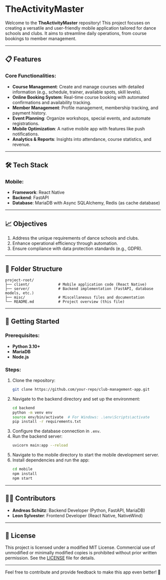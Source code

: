 # TheActivityMaster

Welcome to the **TheActivityMaster** repository! This project focuses on creating a versatile and user-friendly mobile application tailored for dance schools and clubs. It aims to streamline daily operations, from course bookings to member management.

---

## 📋 **Features**

### Core Functionalities:

- **Course Management**: Create and manage courses with detailed information (e.g., schedule, trainer, available spots, skill levels).
- **Online Booking System**: Real-time course booking with automated confirmations and availability tracking.
- **Member Management**: Profile management, membership tracking, and payment history.
- **Event Planning**: Organize workshops, special events, and automate registrations.
- **Mobile Optimization**: A native mobile app with features like push notifications.
- **Analytics & Reports**: Insights into attendance, course statistics, and revenue.

---

## 🛠️ **Tech Stack**

### Mobile:

- **Framework**: React Native
- **Backend**: FastAPI
- **Database**: MariaDB with Async SQLAlchemy, Redis (as cache database)

---

## 📈 **Objectives**

1. Address the unique requirements of dance schools and clubs.
2. Enhance operational efficiency through automation.
3. Ensure compliance with data protection standards (e.g., GDPR).

---

## 📂 **Folder Structure**

```
project-root/
├── client/             # Mobile application code (React Native)
├── server/             # Backend implementation (FastAPI, database models, etc.)
├── misc/               # Miscellaneous files and documentation
└── README.md           # Project overview (this file)
```

---

## 🚀 **Getting Started**

### Prerequisites:

- **Python 3.10+**
- **MariaDB**
- **Node.js**

### Steps:

1. Clone the repository:
   ```bash
   git clone https://github.com/your-repo/club-management-app.git
   ```
2. Navigate to the backend directory and set up the environment:
   ```bash
   cd backend
   python -m venv env
   source env/bin/activate  # For Windows: .\env\Scripts\activate
   pip install -r requirements.txt
   ```
3. Configure the database connection in `.env`.
4. Run the backend server:
   ```bash
   uvicorn main:app --reload
   ```
5. Navigate to the mobile directory to start the mobile development server.
6. Install dependencies and run the app:
   ```bash
   cd mobile
   npm install
   npm start
   ```

---

## 🧑‍💻 **Contributors**

- **Andreas Schütz**: Backend Developer (Python, FastAPI, MariaDB)
- **Leon Sylvester**: Frontend Developer (React Native, NativeWind)

---

## 📄 **License**
This project is licensed under a modified MIT License. Commercial use of unmodified or minimally modified copies is prohibited without prior written permission. See the [LICENSE](LICENSE) file for details.

---

Feel free to contribute and provide feedback to make this app even better! 🚀
